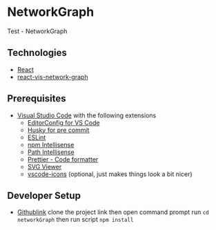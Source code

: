 # NetworkGraph

Test - NetworkGraph

## Technologies

- [React](https://reactjs.org/)
- [react-vis-network-graph](https://www.npmjs.com/package/react-vis-network-graph)

## Prerequisites

- [Visual Studio Code](https://code.visualstudio.com/) with the following extensions
  - [EditorConfig for VS Code](https://marketplace.visualstudio.com/items?itemName=EditorConfig.EditorConfig)
  - [Husky for pre commit](https://www.npmjs.com/package/husky)
  - [ESLint](https://marketplace.visualstudio.com/items?itemName=dbaeumer.vscode-eslint)
  - [npm Intellisense](https://marketplace.visualstudio.com/items?itemName=christian-kohler.npm-intellisense)
  - [Path Intellisense](https://marketplace.visualstudio.com/items?itemName=christian-kohler.path-intellisense)
  - [Prettier - Code formatter](https://marketplace.visualstudio.com/items?itemName=esbenp.prettier-vscode)
  - [SVG Viewer](https://marketplace.visualstudio.com/items?itemName=cssho.vscode-svgviewer)
  - [vscode-icons](https://marketplace.visualstudio.com/items?itemName=vscode-icons-team.vscode-icons) (optional, just makes things look a bit nicer)

## Developer Setup

- [Githublink](https://github.com/GowthamEswar/networkGraph.git)
  clone the project link then open command prompt run `cd networkGraph`
  then run script `npm install`
